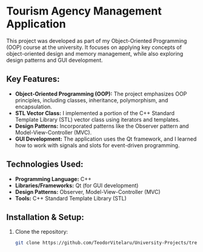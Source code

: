 # Tourism Agency Management Application

This project was developed as part of my Object-Oriented Programming (OOP) course at the university. It focuses on applying key concepts of object-oriented design and memory management, while also exploring design patterns and GUI development.

## Key Features:
- **Object-Oriented Programming (OOP):** The project emphasizes OOP principles, including classes, inheritance, polymorphism, and encapsulation.
- **STL Vector Class:** I implemented a portion of the C++ Standard Template Library (STL) vector class using iterators and templates.
- **Design Patterns:** Incorporated patterns like the Observer pattern and Model-View-Controller (MVC).
- **GUI Development:** The application uses the Qt framework, and I learned how to work with signals and slots for event-driven programming.

## Technologies Used:
- **Programming Language:** C++
- **Libraries/Frameworks:** Qt (for GUI development)
- **Design Patterns:** Observer, Model-View-Controller (MVC)
- **Tools:** C++ Standard Template Library (STL)

## Installation & Setup:
1. Clone the repository:
   ```bash
   git clone https://github.com/TeodorVitelaru/University-Projects/tree/main/Tourism%20Agency
